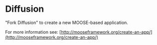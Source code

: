 Diffusion
=====

"Fork Diffusion" to create a new MOOSE-based application.

For more information see: [http://mooseframework.org/create-an-app/](http://mooseframework.org/create-an-app/)
